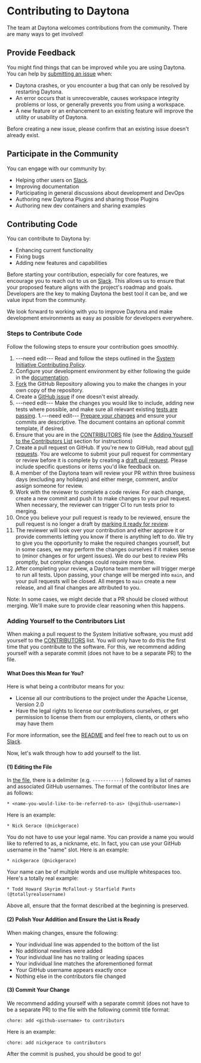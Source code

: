 # Contributing to Daytona

The team at Daytona welcomes contributions from the community. There are many ways to get involved!

## Provide Feedback

You might find things that can be improved while you are using Daytona. You can help by [submitting an issue](https://github.com/daytonaio/daytona/issues/new) when:

* Daytona crashes, or you encounter a bug that can only be resolved by restarting Daytona.
* An error occurs that is unrecoverable, causes workspace integrity problems or loss, or generally prevents you from using a workspace.
* A new feature or an enhancement to an existing feature will improve the utility or usability of Daytona.

Before creating a new issue, please confirm that an existing issue doesn't already exist.

## Participate in the Community
You can engage with our community by:

* Helping other users on [Slack](https://join.slack.com/t/daytonacommunity/shared_invite/zt-273yohksh-Q5YSB5V7tnQzX2RoTARr7Q).
* Improving documentation
* Participating in general discussions about development and DevOps
* Authoring new Daytona Plugins and sharing those Plugins
* Authoring new dev containers and sharing examples

## Contributing Code
You can contribute to Daytona by:

* Enhancing current functionality
* Fixing bugs
* Adding new features and capabilities

Before starting your contribution, especially for core features, we encourage you to reach out to us on [Slack](https://join.slack.com/t/daytonacommunity/shared_invite/zt-273yohksh-Q5YSB5V7tnQzX2RoTARr7Q). This allows us to ensure that your proposed feature aligns with the project's roadmap and goals. Developers are the key to making Daytona the best tool it can be, and we value input from the community.

We look forward to working with you to improve Daytona and make development environments as easy as possible for developers everywhere. 

### Steps to Contribute Code

Follow the following steps to ensure your contribution goes smoothly.

1. ---need edit--- Read and follow the steps outlined in the [System Initiative Contributing Policy](README.md#contributing).
1. Configure your development environment by either following the guide in the [documentation](https://www.daytona.io/docs/installation/server/).
1. [Fork](https://help.github.com/articles/working-with-forks/) the GitHub Repository allowing you to make the changes in your own copy of the repository.
1. Create a [GitHub issue](https://github.com/daytonaio/daytona/issues) if one doesn't exist already.
1. ---need edit--- Make the changes you would like to include, adding new tests where possible, and make sure all relevant existing [tests are passing](docs/RUNNING_RUST_TESTS.md).
1.---need edit---  [Prepare your changes](/docs/PREPARING_YOUR_CHANGES.md) and ensure your commits are descriptive. The document contains an optional commit template, if desired.
1. Ensure that you are in the [CONTRIBUTORS](CONTRIBUTORS.md) file (see the [Adding Yourself to the Contributors List](#adding-yourself-to-the-contributors-list) section for instructions)
1. Create a pull request on GitHub. If you're new to GitHub, read about [pull requests](https://help.github.com/articles/about-pull-requests/). You are welcome to submit your pull request for commentary or review before it is complete by creating a [draft pull request](https://help.github.com/en/articles/about-pull-requests#draft-pull-requests). Please include specific questions or items you'd like feedback on.
1. A member of the Daytona team will review your PR within three business days (excluding any holidays) and either merge, comment, and/or assign someone for review.
1. Work with the reviewer to complete a code review. For each change, create a new commit and push it to make changes to your pull request. When necessary, the reviewer can trigger CI to run tests prior to merging.
1. Once you believe your pull request is ready to be reviewed, ensure the pull request is no longer a draft by [marking it ready for review](https://docs.github.com/en/pull-requests/collaborating-with-pull-requests/proposing-changes-to-your-work-with-pull-requests/changing-the-stage-of-a-pull-request).
1. The reviewer will look over your contribution and either approve it or provide comments letting you know if there is anything left to do. We try to give you the opportunity to make the required changes yourself, but in some cases, we may perform the changes ourselves if it makes sense to (minor changes or for urgent issues). We do our best to review PRs promptly, but complex changes could require more time.
1. After completing your review, a Daytona team member will trigger merge to run all tests. Upon passing, your change will be merged into `main`, and your pull requests will be closed. All merges to `main` create a new release, and all final changes are attributed to you.

Note: In some cases, we might decide that a PR should be closed without merging. We'll make sure to provide clear reasoning when this happens.

### Adding Yourself to the Contributors List

When making a pull request to the System Initiative software, you must add yourself to the [CONTRIBUTORS](CONTRIBUTORS.md) list.
You will only have to do this the first time that you contribute to the software.
For this, we recommend adding yourself with a separate commit (does not have to be a separate PR) to the file.

#### What Does this Mean for You?

Here is what being a contributor means for you:

* License all our contributions to the project under the Apache License, Version 2.0
* Have the legal rights to license our contributions ourselves, or get permission to license them from our employers, clients, or others who may have them

For more information, see the [README](README.md) and feel free to reach out to us on [Slack](https://join.slack.com/t/daytonacommunity/shared_invite/zt-273yohksh-Q5YSB5V7tnQzX2RoTARr7Q).

Now, let's walk through how to add yourself to the list.

#### (1) Editing the File

In [the file](CONTRIBUTING.md), there is a delimiter (e.g. `-----------`) followed by a list of names and associated GitHub usernames.
The format of the contributor lines are as follows:

```
* <name-you-would-like-to-be-referred-to-as> (@<github-username>)
```

Here is an example:

```
* Nick Gerace (@nickgerace)
```

You do not have to use your legal name. 
You can provide a name you would like to referred to as, a nickname, etc.
In fact, you can use your GitHub username in the "name" slot.
Here is an example:

```
* nickgerace (@nickgerace)
```

Your name can be of multiple words and use multiple whitespaces too.
Here's a totally real example:

```
* Todd Howard Skyrim McFallout-y Starfield Pants (@totallyrealusername)
```

Above all, ensure that the format described at the beginning is preserved.

#### (2) Polish Your Addition and Ensure the List is Ready

When making changes, ensure the following:

- Your individual line was appended to the bottom of the list
- No additional newlines were added
- Your individual line has no trailing or leading spaces
- Your individual line matches the aforementioned format
- Your GitHub username appears exactly once
- Nothing else in the contributors file changed

#### (3) Commit Your Change

We recommend adding yourself with a separate commit (does not have to be a separate PR) to the file with the following commit title format:

```
chore: add <github-username> to contributors
```

Here is an example:

```
chore: add nickgerace to contributors
```

After the commit is pushed, you should be good to go!

